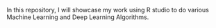 In this repository, I will showcase my work using R studio to do various Machine Learning and Deep Learning Algorithms. 
